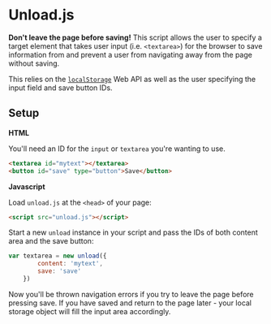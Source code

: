 # Unload.js

**Don't leave the page before saving!** This script allows the user to specify a target element that takes user input (i.e. `<textarea>`) for the browser to save information from and prevent a user from navigating away from the page without saving.

This relies on the [`localStorage`](https://developer.mozilla.org/en-US/docs/Web/API/Window/localStorage) Web API as well as the user specifying the input field and save button IDs.

## Setup

**HTML**

You'll need an ID for the `input` or `textarea` you're wanting to use.

```HTML
<textarea id="mytext"></textarea>
<button id="save" type="button">Save</button>
```

**Javascript**

Load `unload.js` at the `<head>` of your page:

```HTML
<script src="unload.js"></script>
```

Start a new `unload` instance in your script and pass the IDs of both content area and the save button:

```javascript
var textarea = new unload({
        content: 'mytext',
        save: 'save'
    })
```

Now you'll be thrown navigation errors if you try to leave the page before pressing save. If you have saved and return to the page later - your local storage object will fill the input area accordingly.